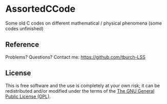 # AssortedCCode

Some old C codes on different mathematical / physical phenomena (some codes unfinished)

## Reference

Problems? Questions? Contact me: https://github.com/tburch-LSS 

## License

This is free software and the use is completely at your own risk;
it can be redistributed and/or modified under the terms of the [The GNU General Public License (GPL)](https://www.gnu.org/copyleft/gpl.html).

